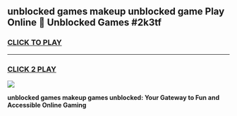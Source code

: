 
## unblocked games makeup unblocked game Play Online 👋 Unblocked Games #2k3tf
<h3>
<a href="https://premium.freeplayer.one?title=unblocked_games_makeup&ref=21F">CLICK TO PLAY</a></h3>
<hr>

<h3>
<a href="https://premium.freeplayer.one?title=unblocked_games_makeup&ref=21F">CLICK 2 PLAY</a>
  
</h3>

<a href="https://premium.freeplayer.one?title=unblocked_games_makeup&ref=21F/"><img src="https://clearcache.store/games.png"></a>


**unblocked games makeup games unblocked: Your Gateway to Fun and Accessible Online Gaming**
